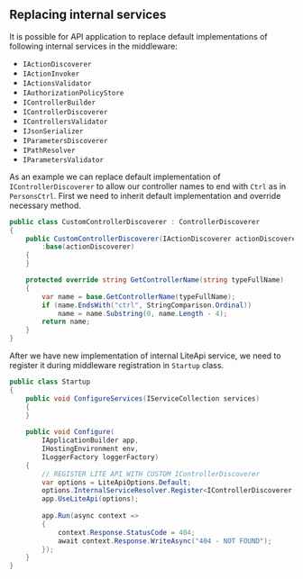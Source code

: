 ﻿---
Author: stanac
CreatedDate: 2017-07-22
Title: Replacing internal services
RenderTitle: false
IsHtml: false
Id: replacing-internal-services
---

## Replacing internal services

It is possible for API application to replace default implementations of
following internal services in the middleware:

 - `IActionDiscoverer`
 - `IActionInvoker`
 - `IActionsValidator`
 - `IAuthorizationPolicyStore`
 - `IControllerBuilder`
 - `IControllerDiscoverer`
 - `IControllersValidator`
 - `IJsonSerializer`
 - `IParametersDiscoverer`
 - `IPathResolver`
 - `IParametersValidator`

As an example we can replace default implementation of 
`IControllerDiscoverer` to allow our controller names
to end with `Ctrl` as in `PersonsCtrl`. First we need to inherit default
implementation and override necessary method.

```csharp
public class CustomControllerDiscoverer : ControllerDiscoverer
{
    public CustomControllerDiscoverer(IActionDiscoverer actionDiscoverer)
        :base(actionDiscoverer)
    {
    }

    protected override string GetControllerName(string typeFullName)
    {
        var name = base.GetControllerName(typeFullName);
        if (name.EndsWith("ctrl", StringComparison.Ordinal))
            name = name.Substring(0, name.Length - 4);
        return name;
    }
}
```

After we have new implementation of internal LiteApi service, we need to register it
during middleware registration in `Startup` class.

```csharp
public class Startup
{
    public void ConfigureServices(IServiceCollection services)
    {
    }
    
    public void Configure(
        IApplicationBuilder app, 
        IHostingEnvironment env, 
        ILoggerFactory loggerFactory)
    {
        // REGISTER LITE API WITH CUSTOM IControllerDiscoverer
        var options = LiteApiOptions.Default;
        options.InternalServiceResolver.Register<IControllerDiscoverer, CustomControllerDiscoverer>();
        app.UseLiteApi(options);
        
        app.Run(async context =>
        {
            context.Response.StatusCode = 404;
            await context.Response.WriteAsync("404 - NOT FOUND");
        });
    }
}
```